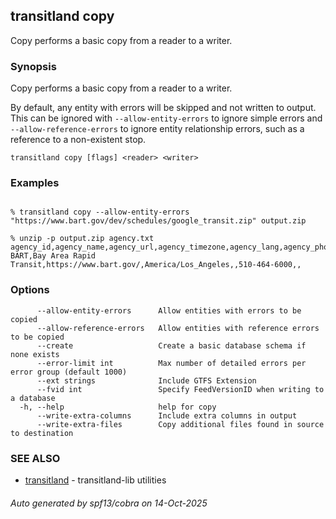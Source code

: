 ## transitland copy

Copy performs a basic copy from a reader to a writer.

### Synopsis

Copy performs a basic copy from a reader to a writer.

By default, any entity with errors will be skipped and not written to output. This can be ignored with `--allow-entity-errors` to ignore simple errors and `--allow-reference-errors` to ignore entity relationship errors, such as a reference to a non-existent stop.

```
transitland copy [flags] <reader> <writer>
```

### Examples

```

% transitland copy --allow-entity-errors "https://www.bart.gov/dev/schedules/google_transit.zip" output.zip

% unzip -p output.zip agency.txt
agency_id,agency_name,agency_url,agency_timezone,agency_lang,agency_phone,agency_fare_url,agency_email
BART,Bay Area Rapid Transit,https://www.bart.gov/,America/Los_Angeles,,510-464-6000,,

```

### Options

```
      --allow-entity-errors      Allow entities with errors to be copied
      --allow-reference-errors   Allow entities with reference errors to be copied
      --create                   Create a basic database schema if none exists
      --error-limit int          Max number of detailed errors per error group (default 1000)
      --ext strings              Include GTFS Extension
      --fvid int                 Specify FeedVersionID when writing to a database
  -h, --help                     help for copy
      --write-extra-columns      Include extra columns in output
      --write-extra-files        Copy additional files found in source to destination
```

### SEE ALSO

* [transitland](transitland.md)	 - transitland-lib utilities

###### Auto generated by spf13/cobra on 14-Oct-2025
